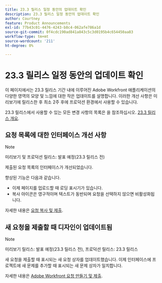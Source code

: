 ```yaml
---
title: 23.3 릴리스 일정 동안의 업데이트 확인
description: 23.3 릴리스 일정 동안의 업데이트 확인
author: Courtney
feature: Product Announcements
exl-id: 77b43c01-4476-4243-b8c4-062afe786a1d
source-git-commit: 0f4cdc190ad841a843c5c3d0195b4c654450aa83
workflow-type: tm+mt
source-wordcount: '211'
ht-degree: 0%

---
```


# 23.3 릴리스 일정 동안의 업데이트 확인

이 페이지에서는 23.3 릴리스 기간 내에 이루어진 Adobe Workfront 애플리케이션의 다양한 영역의 모양 및 느낌에 대한 작은 업데이트를 설명합니다. 이러한 개선 사항은 미리보기에 릴리스한 후 최소 2주 후에 프로덕션 환경에서 사용할 수 있습니다.

23.3 릴리스에서 사용할 수 있는 모든 변경 사항의 목록은 을 참조하십시오. [23.3 릴리스 개요](/help/quicksilver/product-announcements/product-releases/23.3-release-activity/23-3-release-overview.md).

## 요청 목록에 대한 인터페이스 개선 사항

>[!NOTE]
>
>미리보기 및 프로덕션 릴리스: 발표 예정(23.3 릴리스 전)

제출된 요청 목록의 인터페이스가 개선되었습니다.

향상된 기능은 다음과 같습니다.

* 이제 페이지를 업로드할 때 로딩 표시기가 있습니다.
* 복사 아이콘은 영구적이며 텍스트가 동반되며 요청을 선택하지 않으면 비활성화됩니다.

자세한 내용은 [요청 복사 및 제출](/help/quicksilver/manage-work/requests/create-requests/copy-and-submit-requests.md).

## 새 요청을 제출할 때 디자인이 업데이트됨

>[!NOTE]
>
>미리보기 릴리스: 발표 예정(23.3 릴리스 전), 프로덕션 릴리스: 23.3 릴리스

새 요청을 제출할 때 표시되는 새 요청 상자를 업데이트했습니다. 이제 인터페이스에 프로젝트에 새 문제를 추가할 때 표시되는 새 문제 상자가 일치합니다.

자세한 내용은 [Adobe Workfront 요청 만들기 및 제출](/help/quicksilver/manage-work/requests/create-requests/create-submit-requests.md).
